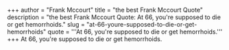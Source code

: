 +++
author = "Frank Mccourt"
title = "the best Frank Mccourt Quote"
description = "the best Frank Mccourt Quote: At 66, you're supposed to die or get hemorrhoids."
slug = "at-66-youre-supposed-to-die-or-get-hemorrhoids"
quote = '''At 66, you're supposed to die or get hemorrhoids.'''
+++
At 66, you're supposed to die or get hemorrhoids.
